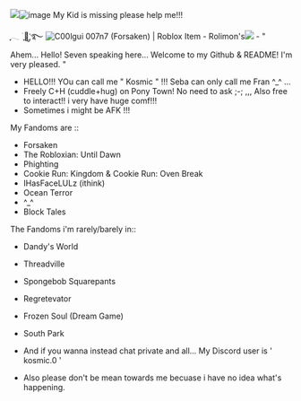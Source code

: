 <img src="blob:chrome-untrusted://media-app/b1a7c607-20a5-4b3e-a2dd-4aacaf7d1a37" />![image](https://github.com/user-attachments/assets/7bea4c18-07ba-4444-b937-ed28c7caefcc)
My Kid is missing please help me!!!

ִֶָ𓂃 ࣪ ִֶָ🐇་༘࿐  <img src="https://tr.rbxcdn.com/180DAY-b86ded0a2c1592423f8f818e5bffb040/420/420/Hat/Webp/noFilter" alt="C00lgui 007n7 (Forsaken) | Roblox Item - Rolimon&#39;s"/>![](https://github.com/user-attachments/36bb09ef-655e-43d6-9ea5-a7f4cf05603d) - " Ahem... Hello! Seven speaking here... Welcome to my Github & README! I'm very pleased. "

- HELLO!!! YOu can call me " Kosmic " !!! Seba can only call me Fran ^_^ ...
- Freely C+H (cuddle+hug) on Pony Town! No need to ask ;-; ,,, Also free to interact!! i very have huge comf!!!
- Sometimes i might be AFK !!! 

My Fandoms are ::
- Forsaken
- The Robloxian: Until Dawn
- Phighting
- Cookie Run: Kingdom & Cookie Run: Oven Break
- IHasFaceLULz (ithink)
- Ocean Terror
- ^_^
- Block Tales

The Fandoms i'm rarely/barely in::
- Dandy's World
- Threadville
- Spongebob Squarepants
- Regretevator
- Frozen Soul (Dream Game)
- South Park

- And if you wanna instead chat private and all... My Discord user is ' kosmic.0 '

- Also please don't be mean towards me becuase i have no idea what's happening.
